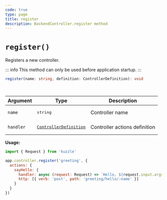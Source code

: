 ```yaml
---
code: true
type: page
title: register
description: BackendController.register method
---
```


# `register()`

Registers a new controller.

::: info
This method can only be used before application startup.
:::

```ts
register(name: string, definition: ControllerDefinition): void
```

<br/>

| Argument | Type                  | Description                   |
|----------|-----------------------|-------------------------------|
| `name` | <pre>string</pre> | Controller name |
| `handler` | <pre>[ControllerDefinition](/core/2/framework/types/controller-definition)</pre> | Controller actions definition |

**Usage:**

```js
import { Request } from 'kuzzle'

app.controller.register('greeting', {
  actions: {
    sayHello: {
      handler: async (request: Request) => `Hello, ${request.input.args.name}`,
      http: [{ verb: 'post', path: 'greeting/hello/:name' }]
    }
  }
})
```
